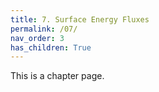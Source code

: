 ```yaml
---
title: 7. Surface Energy Fluxes
permalink: /07/
nav_order: 3
has_children: True
---
```


This is a chapter page.